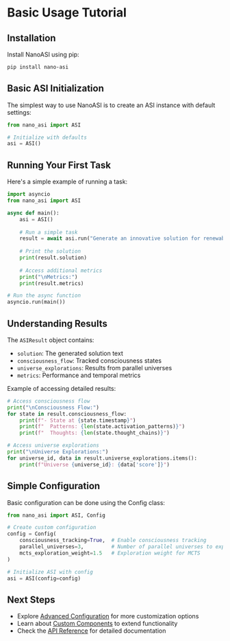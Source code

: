 # Basic Usage Tutorial

## Installation

Install NanoASI using pip:

```bash
pip install nano-asi
```

## Basic ASI Initialization

The simplest way to use NanoASI is to create an ASI instance with default settings:

```python
from nano_asi import ASI

# Initialize with defaults
asi = ASI()
```

## Running Your First Task

Here's a simple example of running a task:

```python
import asyncio
from nano_asi import ASI

async def main():
    asi = ASI()
    
    # Run a simple task
    result = await asi.run("Generate an innovative solution for renewable energy")
    
    # Print the solution
    print(result.solution)
    
    # Access additional metrics
    print("\nMetrics:")
    print(result.metrics)

# Run the async function
asyncio.run(main())
```

## Understanding Results

The `ASIResult` object contains:
- `solution`: The generated solution text
- `consciousness_flow`: Tracked consciousness states
- `universe_explorations`: Results from parallel universes
- `metrics`: Performance and temporal metrics

Example of accessing detailed results:

```python
# Access consciousness flow
print("\nConsciousness Flow:")
for state in result.consciousness_flow:
    print(f"- State at {state.timestamp}")
    print(f"  Patterns: {len(state.activation_patterns)}")
    print(f"  Thoughts: {len(state.thought_chains)}")

# Access universe explorations
print("\nUniverse Explorations:")
for universe_id, data in result.universe_explorations.items():
    print(f"Universe {universe_id}: {data['score']}")
```

## Simple Configuration

Basic configuration can be done using the Config class:

```python
from nano_asi import ASI, Config

# Create custom configuration
config = Config(
    consciousness_tracking=True,  # Enable consciousness tracking
    parallel_universes=3,         # Number of parallel universes to explore
    mcts_exploration_weight=1.5   # Exploration weight for MCTS
)

# Initialize ASI with config
asi = ASI(config=config)
```

## Next Steps

- Explore [Advanced Configuration](advanced_configuration.md) for more customization options
- Learn about [Custom Components](custom_components.md) to extend functionality
- Check the [API Reference](../api_reference/) for detailed documentation
